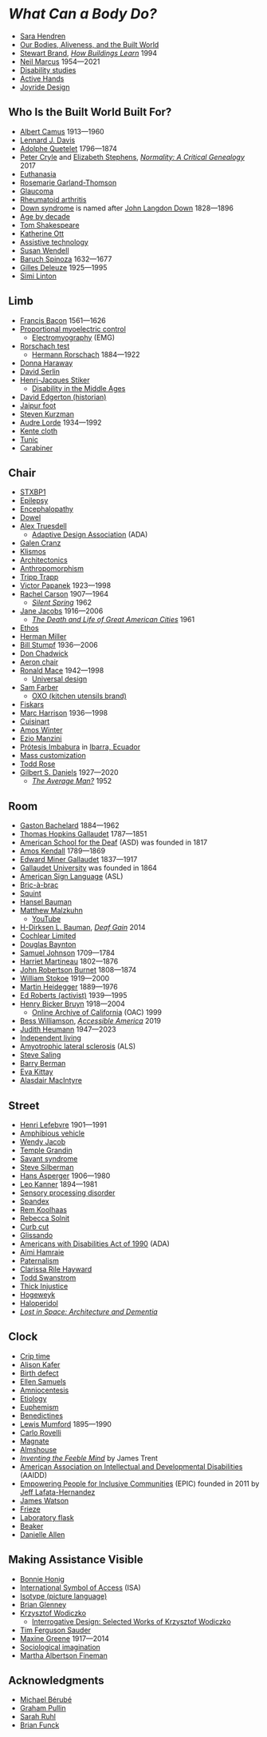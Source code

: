 # _What Can a Body Do?_
* [Sara Hendren](https://sarahendren.com/)
* [Our Bodies, Aliveness, and the Built World](https://onbeing.org/programs/sara-hendren-our-bodies-aliveness-and-the-built-world/)
* [Stewart Brand](https://en.wikipedia.org/wiki/Stewart_Brand), [*How Buildings Learn*](https://en.wikipedia.org/wiki/How_Buildings_Learn) 1994
* [Neil Marcus](https://en.wikipedia.org/wiki/Neil_Marcus) 1954&mdash;2021
* [Disability studies](https://en.wikipedia.org/wiki/Disability_studies)
* [Active Hands](https://www.activehands.com/)
* [Joyride Design](https://joyride.design/)
## Who Is the Built World Built For?
* [Albert Camus](https://en.wikipedia.org/wiki/Albert_Camus) 1913&mdash;1960
* [Lennard J. Davis](https://en.wikipedia.org/wiki/Lennard_J._Davis)
* [Adolphe Quetelet](https://en.wikipedia.org/wiki/Adolphe_Quetelet) 1796&mdash;1874
* [Peter Cryle](https://researchers.uq.edu.au/researcher/3685) and [Elizabeth Stephens](https://researchers.uq.edu.au/researcher/1204), [*Normality: A Critical Genealogy*](https://www.google.com/books/edition/Normality/fpY-DwAAQBAJ) 2017
* [Euthanasia](https://en.wikipedia.org/wiki/Euthanasia)
* [Rosemarie Garland-Thomson](https://en.wikipedia.org/wiki/Rosemarie_Garland-Thomson)
* [Glaucoma](https://en.wikipedia.org/wiki/Glaucoma)
* [Rheumatoid arthritis](https://en.wikipedia.org/wiki/Rheumatoid_arthritis)
* [Down syndrome](https://en.wikipedia.org/wiki/Down_syndrome) is named after [John Langdon Down](https://en.wikipedia.org/wiki/John_Langdon_Down) 1828&mdash;1896
* [Age by decade](https://www.britannica.com/dictionary/eb/qa/Age-by-Decade)
* [Tom Shakespeare](https://en.wikipedia.org/wiki/Tom_Shakespeare)
* [Katherine Ott](https://profiles.si.edu/display/nottk1102006)
* [Assistive technology](https://en.wikipedia.org/wiki/Assistive_technology)
* [Susan Wendell](https://wellcomecollection.org/works/p5zpv3tp)
* [Baruch Spinoza](https://en.wikipedia.org/wiki/Baruch_Spinoza) 1632&mdash;1677
* [Gilles Deleuze](https://en.wikipedia.org/wiki/Gilles_Deleuze) 1925&mdash;1995
* [Simi Linton](https://en.wikipedia.org/wiki/Simi_Linton)
## Limb
* [Francis Bacon](https://en.wikipedia.org/wiki/Francis_Bacon) 1561&mdash;1626
* [Proportional myoelectric control](https://en.wikipedia.org/wiki/Proportional_myoelectric_control)
  * [Electromyography](https://en.wikipedia.org/wiki/Electromyography) (EMG)
* [Rorschach test](https://en.wikipedia.org/wiki/Rorschach_test)
  * [Hermann Rorschach](https://en.wikipedia.org/wiki/Hermann_Rorschach) 1884&mdash;1922
* [Donna Haraway](https://en.wikipedia.org/wiki/Donna_Haraway)
* [David Serlin](https://communication.ucsd.edu/people/faculty/serlin-david.html)
* [Henri-Jacques Stiker](https://fr.wikipedia.org/wiki/Henri-Jacques_Stiker)
  * [Disability in the Middle Ages](https://en.wikipedia.org/wiki/Disability_in_the_Middle_Ages)
* [David Edgerton (historian)](https://en.wikipedia.org/wiki/David_Edgerton_(historian))
* [Jaipur foot](https://en.wikipedia.org/wiki/Jaipur_foot)
* [Steven Kurzman](https://books.google.com/books/about/Performing_Able_bodiness.html?id=O6feNwAACAAJ)
* [Audre Lorde](https://en.wikipedia.org/wiki/Audre_Lorde) 1934&mdash;1992
* [Kente cloth](https://en.wikipedia.org/wiki/Kente_cloth)
* [Tunic](https://en.wikipedia.org/wiki/Tunic)
* [Carabiner](https://en.wikipedia.org/wiki/Carabiner)
## Chair
* [STXBP1](https://en.wikipedia.org/wiki/STXBP1)
* [Epilepsy](https://en.wikipedia.org/wiki/Epilepsy)
* [Encephalopathy](https://en.wikipedia.org/wiki/Encephalopathy)
* [Dowel](https://en.wikipedia.org/wiki/Dowel)
* [Alex Truesdell](https://en.wikipedia.org/wiki/Alex_Truesdell)
  * [Adaptive Design Association](https://en.wikipedia.org/wiki/Adaptive_Design_Association) (ADA)
* [Galen Cranz](https://en.wikipedia.org/wiki/Galen_Cranz)
* [Klismos](https://en.wikipedia.org/wiki/Klismos)
* [Architectonics](https://en.wikipedia.org/wiki/Architectonics)
* [Anthropomorphism](https://en.wikipedia.org/wiki/Anthropomorphism)
* [Tripp Trapp](https://en.wikipedia.org/wiki/Tripp_Trapp)
* [Victor Papanek](https://en.wikipedia.org/wiki/Victor_Papanek) 1923&mdash;1998
* [Rachel Carson](https://en.wikipedia.org/wiki/Rachel_Carson) 1907&mdash;1964
  * [*Silent Spring*](https://en.wikipedia.org/wiki/Silent_Spring) 1962
* [Jane Jacobs](https://en.wikipedia.org/wiki/Jane_Jacobs) 1916&mdash;2006
  * [*The Death and Life of Great American Cities*](https://en.wikipedia.org/wiki/The_Death_and_Life_of_Great_American_Cities) 1961
* [Ethos](https://en.wikipedia.org/wiki/Ethos)
* [Herman Miller](https://en.wikipedia.org/wiki/Herman_Miller)
* [Bill Stumpf](https://en.wikipedia.org/wiki/Bill_Stumpf) 1936&mdash;2006
* [Don Chadwick](https://en.wikipedia.org/wiki/Don_Chadwick)
* [Aeron chair](https://en.wikipedia.org/wiki/Aeron_chair)
* [Ronald Mace](https://en.wikipedia.org/wiki/Ronald_Mace) 1942&mdash;1998
  * [Universal design](https://en.wikipedia.org/wiki/Universal_design)
* [Sam Farber](https://en.wikipedia.org/wiki/Sam_Farber)
  * [OXO (kitchen utensils brand)](https://en.wikipedia.org/wiki/OXO_(kitchen_utensils_brand))
* [Fiskars](https://en.wikipedia.org/wiki/Fiskars)
* [Marc Harrison](https://en.wikipedia.org/wiki/Marc_Harrison) 1936&mdash;1998
* [Cuisinart](https://en.wikipedia.org/wiki/Cuisinart)
* [Amos Winter](https://meche.mit.edu/people/faculty/awinter@mit.edu)
* [Ezio Manzini](https://en.wikipedia.org/wiki/Ezio_Manzini)
* [Prótesis Imbabura](https://protesisimbabura.com/) in [Ibarra, Ecuador](https://en.wikipedia.org/wiki/Ibarra,_Ecuador)
* [Mass customization](https://en.wikipedia.org/wiki/Mass_customization)
* [Todd Rose](https://en.wikipedia.org/wiki/Todd_Rose)
* [Gilbert S. Daniels](https://education.asu.edu/about/news/opinion-gilbert-daniels-gardener-who-changed-our-world) 1927&mdash;2020
  * [*The Average Man?*](https://books.google.com/books/about/The_Average_Man.html?id=NxmdHAAACAAJ) 1952
## Room
* [Gaston Bachelard](https://en.wikipedia.org/wiki/Gaston_Bachelard) 1884&mdash;1962
* [Thomas Hopkins Gallaudet](https://en.wikipedia.org/wiki/Thomas_Hopkins_Gallaudet) 1787&mdash;1851
* [American School for the Deaf](https://en.wikipedia.org/wiki/American_School_for_the_Deaf) (ASD) was founded in 1817
* [Amos Kendall](https://en.wikipedia.org/wiki/Amos_Kendall) 1789&mdash;1869
* [Edward Miner Gallaudet](https://en.wikipedia.org/wiki/Edward_Miner_Gallaudet) 1837&mdash;1917
* [Gallaudet University](https://en.wikipedia.org/wiki/Gallaudet_University) was founded in 1864
* [American Sign Language](https://en.wikipedia.org/wiki/American_Sign_Language) (ASL)
* [Bric-à-brac](https://en.wikipedia.org/wiki/Bric-%C3%A0-brac)
* [Squint](https://en.wikipedia.org/wiki/Squint)
* [Hansel Bauman](https://www.hanselbauman.online/)
* [Matthew Malzkuhn](http://www.georgetownslrl.com/team.html)
  * [YouTube](https://www.youtube.com/@matthewmalzkuhn8404)
* [H-Dirksen L. Bauman](http://www.dirksenbauman.com/), [*Deaf Gain*](https://www.upress.umn.edu/9780816691227/deaf-gain/) 2014
* [Cochlear Limited](https://en.wikipedia.org/wiki/Cochlear_Limited)
* [Douglas Baynton](https://history.uiowa.edu/people/douglas-baynton)
* [Samuel Johnson](https://en.wikipedia.org/wiki/Samuel_Johnson) 1709&mdash;1784
* [Harriet Martineau](https://en.wikipedia.org/wiki/Harriet_Martineau) 1802&mdash;1876
* [John Robertson Burnet](https://gallaudetupress.manifoldapp.org/read/a-mighty-change-an-anthology-of-deaf-american-writing-1816-1864/section/a10225d5-bde4-40c6-bfb1-88b59bba47d9) 1808&mdash;1874
* [William Stokoe](https://en.wikipedia.org/wiki/William_Stokoe) 1919&mdash;2000
* [Martin Heidegger](https://en.wikipedia.org/wiki/Martin_Heidegger) 1889&mdash;1976
* [Ed Roberts (activist)](https://en.wikipedia.org/wiki/Ed_Roberts_(activist)) 1939&mdash;1995
* [Henry Bicker Bruyn](https://www.sfgate.com/news/article/BRUYN-Henry-Bicker-M-D-2701360.php) 1918&mdash;2004
  * [Online Archive of California](https://oac.cdlib.org/view?docId=kt5z09n82q;NAAN=13030&doc.view=frames&chunk.id=d0e765&toc.id=d0e793&brand=oac4) (OAC) 1999
* [Bess Williamson](https://besswilliamson.com/), [*Accessible America*](https://nyupress.org/9781479894093/accessible-america/) 2019
* [Judith Heumann](https://en.wikipedia.org/wiki/Judith_Heumann) 1947&mdash;2023
* [Independent living](https://en.wikipedia.org/wiki/Independent_living)
* [Amyotrophic lateral sclerosis](https://en.wikipedia.org/wiki/ALS) (ALS)
* [Steve Saling](http://www.alsri.org/who-is-steve-saling.html)
* [Barry Berman](http://www.alsri.org/history.html)
* [Eva Kittay](https://en.wikipedia.org/wiki/Eva_Kittay)
* [Alasdair MacIntyre](https://en.wikipedia.org/wiki/Alasdair_MacIntyre)
## Street
* [Henri Lefebvre](https://en.wikipedia.org/wiki/Henri_Lefebvre) 1901&mdash;1991
* [Amphibious vehicle](https://en.wikipedia.org/wiki/Amphibious_vehicle)
* [Wendy Jacob](https://en.wikipedia.org/wiki/Wendy_Jacob)
* [Temple Grandin](https://en.wikipedia.org/wiki/Temple_Grandin)
* [Savant syndrome](https://en.wikipedia.org/wiki/Savant_syndrome)
* [Steve Silberman](https://en.wikipedia.org/wiki/Steve_Silberman)
* [Hans Asperger](https://en.wikipedia.org/wiki/Hans_Asperger) 1906&mdash;1980
* [Leo Kanner](https://en.wikipedia.org/wiki/Leo_Kanner) 1894&mdash;1981
* [Sensory processing disorder](https://en.wikipedia.org/wiki/Sensory_processing_disorder) 
* [Spandex](https://en.wikipedia.org/wiki/Spandex)
* [Rem Koolhaas](https://en.wikipedia.org/wiki/Rem_Koolhaas)
* [Rebecca Solnit](https://en.wikipedia.org/wiki/Rebecca_Solnit)
* [Curb cut](https://en.wikipedia.org/wiki/Curb_cut)
* [Glissando](https://en.wikipedia.org/wiki/Glissando)
* [Americans with Disabilities Act of 1990](https://en.wikipedia.org/wiki/Americans_with_Disabilities_Act_of_1990) (ADA)
* [Aimi Hamraie](https://aimihamraie.com/)
* [Paternalism](https://en.wikipedia.org/wiki/Paternalism)
* [Clarissa Rile Hayward](https://en.wikipedia.org/wiki/Clarissa_Rile_Hayward)
* [Todd Swanstrom](https://www.umsl.edu/political-science/directory/swanstrom-todd.html)
* [Thick Injustice](https://papers.ssrn.com/sol3/papers.cfm?abstract_id=1643578)
* [Hogeweyk](https://en.wikipedia.org/wiki/Hogeweyk)
* [Haloperidol](https://en.wikipedia.org/wiki/Haloperidol)
* [*Lost in Space: Architecture and Dementia*](https://books.google.com/books/about/Lost_in_Space.html?id=FxvfsgEACAAJ)
## Clock
* [Crip time](https://www.accessibility.com/blog/what-is-crip-time)
* [Alison Kafer](https://en.wikipedia.org/wiki/Alison_Kafer)
* [Birth defect](https://en.wikipedia.org/wiki/Birth_defect)
* [Ellen Samuels](https://gws.wisc.edu/staff/samuels-ellen/)
* [Amniocentesis](https://en.wikipedia.org/wiki/Amniocentesis)
* [Etiology](https://en.wikipedia.org/wiki/Etiology)
* [Euphemism](https://en.wikipedia.org/wiki/Euphemism)
* [Benedictines](https://en.wikipedia.org/wiki/Benedictines)
* [Lewis Mumford](https://en.wikipedia.org/wiki/Lewis_Mumford) 1895&mdash;1990
* [Carlo Rovelli](https://en.wikipedia.org/wiki/Carlo_Rovelli)
* [Magnate](https://en.wikipedia.org/wiki/Magnate)
* [Almshouse](https://en.wikipedia.org/wiki/Almshouse)
* [*Inventing the Feeble Mind*](https://global.oup.com/academic/product/inventing-the-feeble-mind-9780199396184) by James Trent
* [American Association on Intellectual and Developmental Disabilities](https://en.wikipedia.org/wiki/American_Association_on_Intellectual_and_Developmental_Disabilities) (AAIDD)
* [Empowering People for Inclusive Communities](https://www.epicleaders.org/) (EPIC) founded in 2011 by [Jeff Lafata-Hernandez](https://www.epicleaders.org/epicteam)
* [James Watson](https://en.wikipedia.org/wiki/James_Watson)
* [Frieze](https://en.wikipedia.org/wiki/Frieze)
* [Laboratory flask](https://en.wikipedia.org/wiki/Laboratory_flask)
* [Beaker](https://en.wikipedia.org/wiki/Beaker_(laboratory_equipment))
* [Danielle Allen](https://en.wikipedia.org/wiki/Danielle_Allen)
## Making Assistance Visible
* [Bonnie Honig](https://en.wikipedia.org/wiki/Bonnie_Honig)
* [International Symbol of Access](https://en.wikipedia.org/wiki/International_Symbol_of_Access) (ISA)
* [Isotype (picture language)](https://en.wikipedia.org/wiki/Isotype_(picture_language))
* [Brian Glenney](https://en.wikipedia.org/wiki/Brian_Glenney)
* [Krzysztof Wodiczko](https://en.wikipedia.org/wiki/Krzysztof_Wodiczko)
  * [Interrogative Design: Selected Works of Krzysztof Wodiczko](https://www.gsd.harvard.edu/exhibition/interrogative-design-selected-works-of-krzysztof-wodiczko/)
* [Tim Ferguson Sauder](https://www.returndesign.org/)
* [Maxine Greene](https://en.wikipedia.org/wiki/Maxine_Greene) 1917&mdash;2014
* [Sociological imagination](https://en.wikipedia.org/wiki/Sociological_imagination)
* [Martha Albertson Fineman](https://en.wikipedia.org/wiki/Martha_Albertson_Fineman)
## Acknowledgments
* [Michael Bérubé](https://en.wikipedia.org/wiki/Michael_B%C3%A9rub%C3%A9)
* [Graham Pullin](https://www.dundee.ac.uk/people/graham-pullin)
* [Sarah Ruhl](https://en.wikipedia.org/wiki/Sarah_Ruhl)
* [Brian Funck](https://www.brianfunck.com/)

